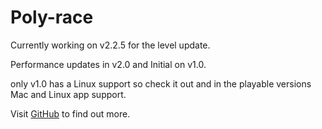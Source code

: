 <h1>Poly-race</h1>
<p>Currently working on v2.2.5 for the level update.</p>
<p>Performance updates in v2.0 and Initial on v1.0.</p>
<p>
only v1.0 has a Linux support so check it out and in the playable versions Mac and Linux app support.
</p>
<p>Visit <a href="https://github.com/knownkreatives/Poly-race">GitHub</a> to find out more.</p>

